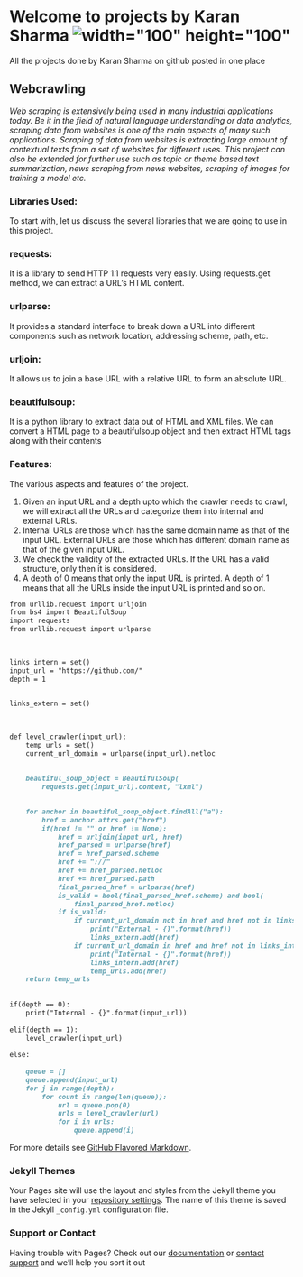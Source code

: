 # Welcome to projects by Karan Sharma   ![width="100" height="100"](/images/7918BE1D-FD98-4360-86B1-5927F3DB2EA7.PNG)
All the projects done by Karan Sharma on github posted in one place
## Webcrawling
*Web scraping is extensively being used in many industrial applications today. Be it in the field of natural language understanding or data analytics, scraping data from websites is one of the main aspects of many such applications. Scraping of data from websites is extracting large amount of contextual texts from a set of websites for different uses. This project can also be extended for further use such as topic or theme based text summarization, news scraping from news websites, scraping of images for training a model etc.*

### Libraries Used:

To start with, let us discuss the several libraries that we are going to use in this project.

### requests:  

It is a library to send HTTP 1.1 requests very easily. Using requests.get method, we can extract a URL’s HTML content.
### urlparse: 

It provides a standard interface to break down a URL into different components such as network location, addressing scheme, path, etc.
### urljoin: 

It allows us to join a base URL with a relative URL to form an absolute URL.
### beautifulsoup:

It is a python library to extract data out of HTML and XML files. We can convert a HTML page to a beautifulsoup object and then extract HTML tags along with their contents


### Features:

The various aspects and features of the project.

1. Given an input URL and a depth upto which the crawler needs to crawl, we will extract all the URLs and categorize them into internal and external URLs.
2. Internal URLs are those which has the same domain name as that of the input URL. External URLs are those which has different domain name as that of the given input URL.
3. We check the validity of the extracted URLs. If the URL has a valid structure, only then it is considered.
4. A depth of 0 means that only the input URL is printed. A depth of 1 means that all the URLs inside the input URL is printed and so on.

```markdown
from urllib.request import urljoin
from bs4 import BeautifulSoup
import requests
from urllib.request import urlparse
  
  

links_intern = set()
input_url = "https://github.com/"
depth = 1
  

links_extern = set()
  
  

def level_crawler(input_url):
    temp_urls = set()
    current_url_domain = urlparse(input_url).netloc
  
    
    beautiful_soup_object = BeautifulSoup(
        requests.get(input_url).content, "lxml")
  

    for anchor in beautiful_soup_object.findAll("a"):
        href = anchor.attrs.get("href")
        if(href != "" or href != None):
            href = urljoin(input_url, href)
            href_parsed = urlparse(href)
            href = href_parsed.scheme
            href += "://"
            href += href_parsed.netloc
            href += href_parsed.path
            final_parsed_href = urlparse(href)
            is_valid = bool(final_parsed_href.scheme) and bool(
                final_parsed_href.netloc)
            if is_valid:
                if current_url_domain not in href and href not in links_extern:
                    print("External - {}".format(href))
                    links_extern.add(href)
                if current_url_domain in href and href not in links_intern:
                    print("Internal - {}".format(href))
                    links_intern.add(href)
                    temp_urls.add(href)
    return temp_urls
  
  
if(depth == 0):
    print("Internal - {}".format(input_url))
  
elif(depth == 1):
    level_crawler(input_url)
  
else:
  
    queue = []
    queue.append(input_url)
    for j in range(depth):
        for count in range(len(queue)):
            url = queue.pop(0)
            urls = level_crawler(url)
            for i in urls:
                queue.append(i)
```

For more details see [GitHub Flavored Markdown](https://guides.github.com/features/mastering-markdown/).

### Jekyll Themes

Your Pages site will use the layout and styles from the Jekyll theme you have selected in your [repository settings](https://github.com/karansharma2000/projects/settings/pages). The name of this theme is saved in the Jekyll `_config.yml` configuration file.

### Support or Contact

Having trouble with Pages? Check out our [documentation](https://docs.github.com/categories/github-pages-basics/) or [contact support](https://support.github.com/contact) and we’ll help you sort it out
